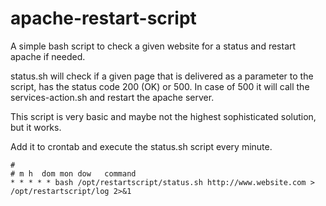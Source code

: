 apache-restart-script
=====================

A simple bash script to check a given website for a status and restart apache if needed.

status.sh will check if a given page that is delivered as a parameter to the script, has the status code 200 (OK) or 500.
In case of 500 it will call the services-action.sh and restart the apache server.

This script is very basic and maybe not the highest sophisticated solution, but it works.


Add it to crontab and execute the status.sh script every minute.

    #
    # m h  dom mon dow   command
    * * * * * bash /opt/restartscript/status.sh http://www.website.com > /opt/restartscript/log 2>&1


